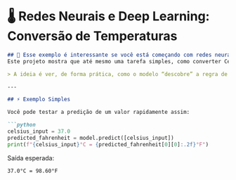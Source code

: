 # 🌡️ Redes Neurais e Deep Learning: Conversão de Temperaturas

````markdown
## 🧠 Esse exemplo é interessante se você está começando com redes neurais e Deep Learning, pode ser difícil entender como um modelo realmente aprende.  
Este projeto mostra que até mesmo uma tarefa simples, como converter Celsius em Fahrenheit, pode ser resolvida por uma rede neural — algo que normalmente resolveríamos com uma fórmula matemática.

> A ideia é ver, de forma prática, como o modelo “descobre” a regra de conversão apenas analisando alguns exemplos!

---

## ⚡ Exemplo Simples

Você pode testar a predição de um valor rapidamente assim:

```python
celsius_input = 37.0
predicted_fahrenheit = model.predict([celsius_input])
print(f"{celsius_input}°C = {predicted_fahrenheit[0][0]:.2f}°F")
````

Saída esperada:

```
37.0°C = 98.60°F
```


